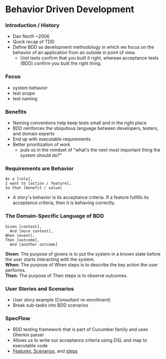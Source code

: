 # Behavior Driven Development

### __Introduction / History__
- Dan North ~2006
- Quick recap of TDD
- Define BDD as development methodology in which we focus on the behavior of an application from an outside in point of view.
  - Unit tests confirm that you built it right, whereas acceptance tests (BDD) confirm you built the right thing.

### __Focus__
- system behavior
- test scope
- test naming

### __Benefits__
- Naming conventions help keep tests small and in the right place
- BDD reinforces the ubiquitous language between developers, testers, and domain experts
- End up with executable requirements
- Better prioritization of work
  - puts us in the mindset of "what's the next most important thing the system should do?"

### __Requirements are Behavior__
```
As a [role],
I want to [action / feature],
So that [benefit / value]
```
- A story's behavior is its acceptance criteria. If a feature fulfills its acceptance criteria, then it is behaving correctly.

### __The Domain-Specific Language of BDD__
```
Given [context],
  And [more context],
When [event],
Then [outcome],
  And [another outcome]
```
__Given:__ The purpose of givens is to put the system in a known state before the user starts interacting with the system.<br/>
__When:__ The purpose of When steps is to describe the key action the user performs.<br/>
__Then:__ The purpose of Then steps is to observe outcomes.

### __User Stories and Scenarios__
- User story example (Consultant re-enrollment)
- Break sub-tasks into BDD scenarios


### __SpecFlow__
- BDD testing framework that is part of Cucumber family and uses Gherkin parser
- Allows us to write our acceptance criteria using DSL and map to executable code
- [Features, Scenarios](https://github.com/cucumber/cucumber/wiki/Feature-Introduction), and [steps](https://github.com/cucumber/cucumber/wiki/Given-When-Then)

